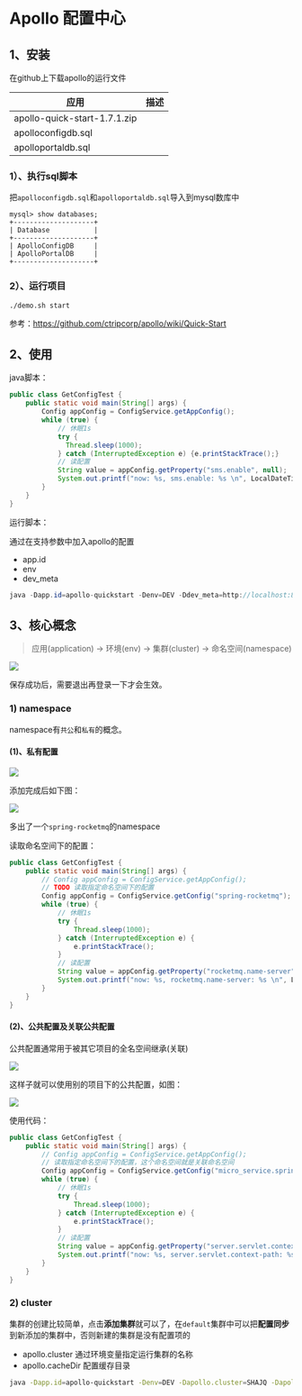 # Apollo 配置中心

## 1、安装

在github上下载apollo的运行文件

| 应用                                  | 描述 |
| ------------------------------------- | ---- |
| apollo-quick-start-1.7.1.zip          |      |
| apolloconfigdb.sql                    |      |
| apolloportaldb.sql                    |      |

### 1）、执行sql脚本

把`apolloconfigdb.sql`和`apolloportaldb.sql`导入到mysql数库中

```
mysql> show databases;
+--------------------+
| Database           |
+--------------------+
| ApolloConfigDB     |
| ApolloPortalDB     |
+--------------------+
```

### 2）、运行项目

```
./demo.sh start
```

参考：https://github.com/ctripcorp/apollo/wiki/Quick-Start

## 2、使用

java脚本：

```java
public class GetConfigTest {
    public static void main(String[] args) {
        Config appConfig = ConfigService.getAppConfig();
        while (true) {
            // 休眠1s
            try {
              Thread.sleep(1000);
            } catch (InterruptedException e) {e.printStackTrace();}
            // 读配置
            String value = appConfig.getProperty("sms.enable", null);
            System.out.printf("now: %s, sms.enable: %s \n", LocalDateTime.now().toString(), value);
        }
    }
}
```

运行脚本：

通过在支持参数中加入apollo的配置

- app.id
- env
- dev_meta

```java
java -Dapp.id=apollo-quickstart -Denv=DEV -Ddev_meta=http://localhost:8080 -jar GetConfigTest.jar
```

## 3、核心概念

>  应用(application) -> 环境(env) -> 集群(cluster) -> 命名空间(namespace)

![](http://notebook-1.aoae.top/16023934988179)

保存成功后，需要退出再登录一下才会生效。

### 1) namespace

namespace有`共公`和`私有`的概念。

#### (1)、私有配置

![](http://notebook-1.aoae.top/16023947303833)

添加完成后如下图：

![](http://notebook-1.aoae.top/16023948131308)

多出了一个`spring-rocketmq`的namespace

读取命名空间下的配置：

```java
public class GetConfigTest {
    public static void main(String[] args) {
        // Config appConfig = ConfigService.getAppConfig();
        // TODO 读取指定命名空间下的配置
        Config appConfig = ConfigService.getConfig("spring-rocketmq");
        while (true) {
            // 休眠1s
            try {
                Thread.sleep(1000);
            } catch (InterruptedException e) {
                e.printStackTrace();
            }
            // 读配置
            String value = appConfig.getProperty("rocketmq.name-server", null);
            System.out.printf("now: %s, rocketmq.name-server: %s \n", LocalDateTime.now().toString(), value);
        }
    }
}
```

#### (2)、公共配置及关联公共配置

公共配置通常用于被其它项目的全名空间继承(关联)

![](http://notebook-1.aoae.top/16023961132200)

这样子就可以使用别的项目下的公共配置，如图：

![](http://notebook-1.aoae.top/16023962354396)

使用代码：

```java
public class GetConfigTest {
    public static void main(String[] args) {
        // Config appConfig = ConfigService.getAppConfig();
        // 读取指定命名空间下的配置，这个命名空间就是关联命名空间
        Config appConfig = ConfigService.getConfig("micro_service.spring-boot-http");
        while (true) {
            // 休眠1s
            try {
                Thread.sleep(1000);
            } catch (InterruptedException e) {
                e.printStackTrace();
            }
            // 读配置
            String value = appConfig.getProperty("server.servlet.context-path", null);
            System.out.printf("now: %s, server.servlet.context-path: %s \n", LocalDateTime.now().toString(), value);
        }
    }
}
```

### 2) cluster

集群的创建比较简单，点击**添加集群**就可以了，在`default`集群中可以把**配置同步**到新添加的集群中，否则新建的集群是没有配置项的

- apollo.cluster 通过环境变量指定运行集群的名称 
- apollo.cacheDir 配置缓存目录

```sh
java -Dapp.id=apollo-quickstart -Denv=DEV -Dapollo.cluster=SHAJQ -Dapollo.cacheDir=/tmp/apollo-config -Ddev_meta=http://localhost:8080 -jar GetConfigTest.jar
```

